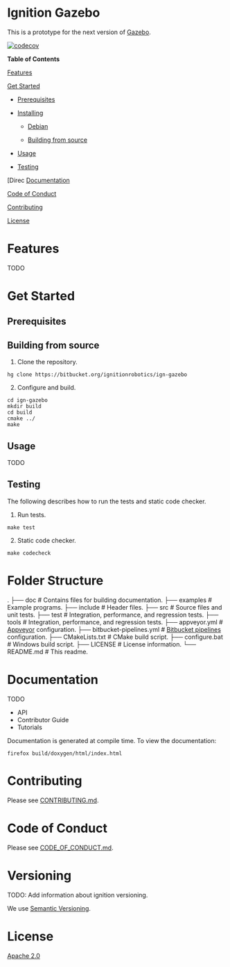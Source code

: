 # Ignition Gazebo

This is a prototype for the next version of [Gazebo](http://gazebosim.org).

[![codecov](https://codecov.io/bb/ignitionrobotics/ign-gazebo/branch/default/graph/badge.svg)](https://codecov.io/bb/ignitionrobotics/ign-gazebo)

**Table of Contents**

[Features](#markdown-header-features)

[Get Started](#markdown-header-install)

* [Prerequisites](#markdown-header-prerequisites)

* [Installing](#markdown-header-prerequisites)

  * [Debian](#markdown-header-debian)

  * [Building from source](#markdown-header-building-from-source)

* [Usage](#markdown-header-usage)

* [Testing](#markdown-header-testing)

[Direc
[Documentation](#markdown-header-documentation)

[Code of Conduct](#markdown-header-code-of-conduct)

[Contributing](#markdown-header-code-of-contributing)

[License](#markdown-header-license)

# Features

TODO

# Get Started

## Prerequisites

## Building from source

1. Clone the repository.

```
hg clone https://bitbucket.org/ignitionrobotics/ign-gazebo
```

2. Configure and  build.

```
cd ign-gazebo
mkdir build
cd build
cmake ../
make
```

## Usage

TODO

## Testing

The following describes how to run the tests and static code checker.

1. Run tests.

```
make test
```

2. Static code checker.

```
make codecheck
```

# Folder Structure

  .
  ├── doc                     # Contains files for building documentation.
  ├── examples                # Example programs.
  ├── include                 # Header files.
  ├── src                     # Source files and unit tests.
  ├── test                    # Integration, performance, and regression tests.
  ├── tools                   # Integration, performance, and regression tests.
  ├── appveyor.yml            # [Appveyor](https://www.appveyor.com/) configuration.
  ├── bitbucket-pipelines.yml # [Bitbucket
  pipelines](https://bitbucket.org/ignitionrobotics/ign-gazebo/addon/pipelines/home#!/) configuration.
  ├── CMakeLists.txt          # CMake build script.
  ├── configure.bat           # Windows build script.
  ├── LICENSE                 # License information.
  └── README.md               # This readme.

# Documentation

TODO

* API
* Contributor Guide
* Tutorials

Documentation is generated at compile time. To view the documentation:

```
firefox build/doxygen/html/index.html
```

# Contributing

Please see
[CONTRIBUTING.md](https://bitbucket.org/ignitionrobotics/ign-gazebo/src/406665896aa40bb42f14cf61d48b3d94f2fc5dd8/CONTRIBUTING.md?at=default&fileviewer=file-view-default).

# Code of Conduct

Please see
[CODE_OF_CONDUCT.md](https://bitbucket.org/ignitionrobotics/ign-gazebo/src/406665896aa40bb42f14cf61d48b3d94f2fc5dd8/CODE_OF_CONDUCT.md?at=default&fileviewer=file-view-default).

# Versioning

TODO: Add information about ignition versioning.

We use [Semantic Versioning](https://semver.org/).

# License

[Apache 2.0](https://www.apache.org/licenses/LICENSE-2.0)

